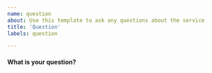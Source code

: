 ```yaml
---
name: question
about: Use this template to ask any questions about the service
title: 'Question'
labels: question

---
```


#### What is your question?

